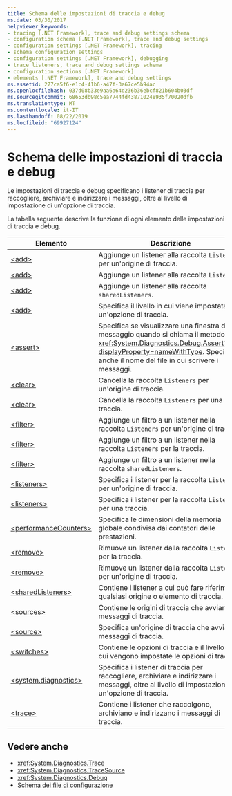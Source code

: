 ```yaml
---
title: Schema delle impostazioni di traccia e debug
ms.date: 03/30/2017
helpviewer_keywords:
- tracing [.NET Framework], trace and debug settings schema
- configuration schema [.NET Framework], trace and debug settings
- configuration settings [.NET Framework], tracing
- schema configuration settings
- configuration settings [.NET Framework], debugging
- trace listeners, trace and debug settings schema
- configuration sections [.NET Framework]
- elements [.NET Framework], trace and debug settings
ms.assetid: 277ca5f6-e1c4-41b6-a47f-3a67ce5b94ac
ms.openlocfilehash: 037d08b33e9aa6a64d236b36ebcf821b604b03df
ms.sourcegitcommit: 68653db98c5ea7744fd438710248935f70020dfb
ms.translationtype: MT
ms.contentlocale: it-IT
ms.lasthandoff: 08/22/2019
ms.locfileid: "69927124"
---
```

# <a name="trace-and-debug-settings-schema"></a>Schema delle impostazioni di traccia e debug
Le impostazioni di traccia e debug specificano i listener di traccia per raccogliere, archiviare e indirizzare i messaggi, oltre al livello di impostazione di un'opzione di traccia.  
  
 La tabella seguente descrive la funzione di ogni elemento delle impostazioni di traccia e debug.  
  
|Elemento|Descrizione|  
|-------------|-----------------|  
|[\<add>](add-element-for-listeners-for-source.md)|Aggiunge un listener alla raccolta `Listeners` per un'origine di traccia.|  
|[\<add>](add-element-for-listeners-for-trace.md)|Aggiunge un listener alla raccolta `Listeners`.|  
|[\<add>](add-element-for-sharedlisteners.md)|Aggiunge un listener alla raccolta `sharedListeners`.|  
|[\<add>](add-element-for-switches.md)|Specifica il livello in cui viene impostata un'opzione di traccia.|  
|[\<assert>](assert-element.md)|Specifica se visualizzare una finestra di messaggio quando si chiama il metodo <xref:System.Diagnostics.Debug.Assert%2A?displayProperty=nameWithType>. Specifica anche il nome del file in cui scrivere i messaggi.|  
|[\<clear>](clear-element-for-listeners-for-source.md)|Cancella la raccolta `Listeners` per un'origine di traccia.|  
|[\<clear>](clear-element-for-listeners-for-trace.md)|Cancella la raccolta `Listeners` per una traccia.|  
|[\<filter>](filter-element-for-add-for-listeners-for-source.md)|Aggiunge un filtro a un listener nella raccolta `Listeners` per un'origine di traccia.|  
|[\<filter>](filter-element-for-add-for-listeners-for-trace.md)|Aggiunge un filtro a un listener nella raccolta `Listeners` per la traccia.|  
|[\<filter>](filter-element-for-add-for-sharedlisteners.md)|Aggiunge un filtro a un listener nella raccolta `sharedListeners`.|  
|[\<listeners>](listeners-element-for-source.md)|Specifica i listener per la raccolta `Listeners` per un'origine di traccia.|  
|[\<listeners>](listeners-element-for-trace.md)|Specifica i listener per la raccolta `Listeners` per una traccia.|  
|[\<performanceCounters>](performancecounters-element.md)|Specifica le dimensioni della memoria globale condivisa dai contatori delle prestazioni.|  
|[\<remove>](remove-element-for-listeners-for-trace.md)|Rimuove un listener dalla raccolta `Listeners` per la traccia.|  
|[\<remove>](remove-element-for-listeners-for-source.md)|Rimuove un listener dalla raccolta `Listeners` per un'origine di traccia.|  
|[\<sharedListeners>](sharedlisteners-element.md)|Contiene i listener a cui può fare riferimento qualsiasi origine o elemento di traccia.|  
|[\<sources>](sources-element.md)|Contiene le origini di traccia che avviano i messaggi di traccia.|  
|[\<source>](source-element.md)|Specifica un'origine di traccia che avvia i messaggi di traccia.|  
|[\<switches>](switches-element.md)|Contiene le opzioni di traccia e il livello in cui vengono impostate le opzioni di traccia.|  
|[\<system.diagnostics>](system-diagnostics-element.md)|Specifica i listener di traccia per raccogliere, archiviare e indirizzare i messaggi, oltre al livello di impostazione di un'opzione di traccia.|  
|[\<trace>](trace-element.md)|Contiene i listener che raccolgono, archiviano e indirizzano i messaggi di traccia.|  
  
## <a name="see-also"></a>Vedere anche

- <xref:System.Diagnostics.Trace>
- <xref:System.Diagnostics.TraceSource>
- <xref:System.Diagnostics.Debug>
- [Schema dei file di configurazione](../index.md)

